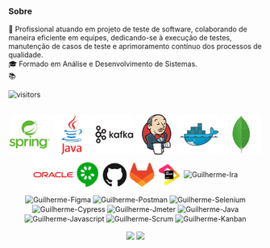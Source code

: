 <div align="left" >

  #
  
  ### Sobre
   🚀 Profissional atuando em projeto de teste de software, colaborando de maneira eficiente em equipes, dedicando-se à execução de testes, manutenção de casos de teste e aprimoramento contínuo dos processos de qualidade.
   <br> 🎓 Formado em Análise e Desenvolvimento de Sistemas.
   <br> 📚 
   
  ![visitors](https://visitor-badge.laobi.icu/badge?page_id=https://github.com/gclobato)
    <div align="center">
   
   <div style="display: inline_block"><br>
    <img align="center" alt="Guilherme-Spring" height="80" width="80" src="https://github.com/devicons/devicon/blob/master/icons/spring/spring-original-wordmark.svg">
    <img align="center" alt="Guilherme-Java" height="80" width="80" src="https://github.com/devicons/devicon/blob/master/icons/java/java-original-wordmark.svg">
    <img align="center" alt="Guilherme-Kafka" height="80" width="80" src="https://github.com/devicons/devicon/blob/master/icons/apachekafka/apachekafka-original-wordmark.svg">
    <img align="center" alt="Guilherme-Jenkins" height="80" width="80" src="https://github.com/devicons/devicon/blob/master/icons/jenkins/jenkins-original.svg">
    <img align="center" alt="Guilherme-Jenkins" height="80" width="80" src="https://github.com/devicons/devicon/blob/master/icons/docker/docker-original.svg">
    <img align="center" alt="Guilherme-Jenkins" height="80" width="80" src="https://github.com/devicons/devicon/blob/master/icons/mongodb/mongodb-original.svg">
    <img align="center" alt="Guilherme-Jenkins" height="80" width="80" src="https://github.com/devicons/devicon/blob/master/icons/oracle/oracle-original.svg">
    <img align="center" alt="Guilherme-Jenkins" height="50" width="50" src="https://github.com/devicons/devicon/blob/master/icons/cucumber/cucumber-plain.svg">
    <img align="center" alt="Guilherme-Jenkins" height="50" width="50" src="https://github.com/devicons/devicon/blob/master/icons/github/github-original.svg">
    <img align="center" alt="Guilherme-Jenkins" height="50" width="50" src="https://github.com/devicons/devicon/blob/master/icons/gitlab/gitlab-original.svg">
    <img align="center" alt="Guilherme-IDEA" height="50" width="50" src="https://github.com/devicons/devicon/blob/master/icons/jetbrains/jetbrains-original.svg">
    <img align="center" alt="Guilherme-Ira" height="50" width="50" src="Insira o link da imagem do ícone correspondente a Ira">
    <img align="center" alt="Guilherme-Figma" height="50" width="50" src="Insira o link da imagem do ícone correspondente a Figma">
    <img align="center" alt="Guilherme-Postman" height="50" width="50" src="Insira o link da imagem do ícone correspondente a Postman">
    <img align="center" alt="Guilherme-Selenium" height="50" width="50" src="Insira o link da imagem do ícone correspondente a Selenium">
    <img align="center" alt="Guilherme-Cypress" height="50" width="50" src="Insira o link da imagem do ícone correspondente a Cypress">
    <img align="center" alt="Guilherme-Jmeter" height="50" width="50" src="Insira o link da imagem do ícone correspondente a Jmeter">
    <img align="center" alt="Guilherme-Java" height="50" width="50" src="Insira o link da imagem do ícone correspondente a Java">
    <img align="center" alt="Guilherme-Javascript" height="50" width="50" src="Insira o link da imagem do ícone correspondente a Javascript">
    <img align="center" alt="Guilherme-Scrum" height="50" width="50" src="Insira o link da imagem do ícone correspondente a Scrum">
    <img align="center" alt="Guilherme-Kanban" height="50" width="50" src="Insira o link da imagem do ícone correspondente a Kanban">
  </div>
  <br>
  <div> 
    <a href = "mailto:guilherme.lobato09@gmail.com"><img src="https://img.shields.io/badge/Gmail-D14836?style=for-the-badge&logo=gmail&logoColor=white" target="_blank"></a>
    <a href="https://www.linkedin.com/in" target="_blank"><img src="https://img.shields.io/badge/LinkedIn-0077B5?style=for-the-badge&logo=linkedin&logoColor=white" target="_blank"></a> 
  </div>
</div>
